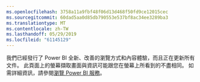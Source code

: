 ```yaml
---
ms.openlocfilehash: 3758a11a9fbf48f06d13d468f50fd9ce12015cec
ms.sourcegitcommit: 60dad5aa0d85db790553e537bf8ac34ee3289ba3
ms.translationtype: MT
ms.contentlocale: zh-TW
ms.lasthandoff: 05/29/2019
ms.locfileid: "61145129"
---
```

我們已經發行了 Power BI 全新、改善的瀏覽方式和內容體驗，而且正在更新所有文件。
此頁面上的螢幕擷取畫面與資訊可能跟您在螢幕上所看到的不盡相同。 如需詳細資訊，請參閱[瀏覽 Power BI 服務](../consumer/end-user-experience.md)。</font>
